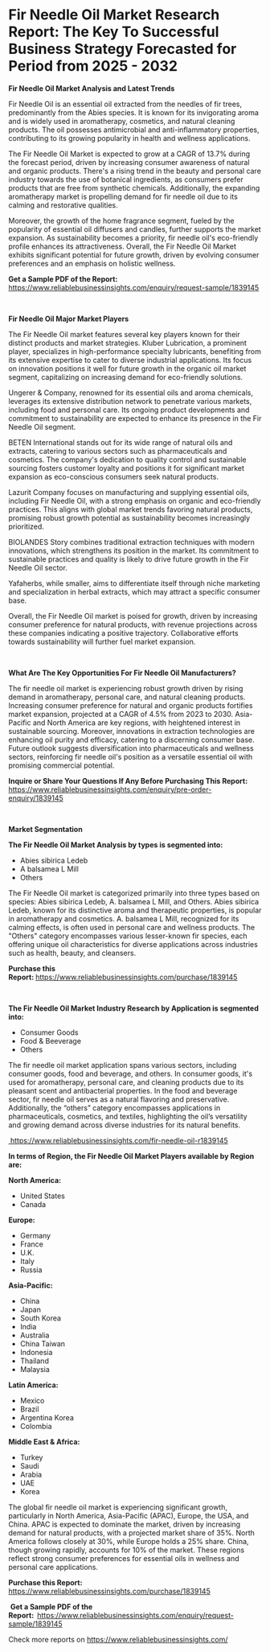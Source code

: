 <p><h1>Fir Needle Oil Market Research Report: The Key To Successful Business Strategy Forecasted for Period from 2025 - 2032</h1></p><p><strong>Fir Needle Oil Market Analysis and Latest Trends</strong></p>
<p><p>Fir Needle Oil is an essential oil extracted from the needles of fir trees, predominantly from the Abies species. It is known for its invigorating aroma and is widely used in aromatherapy, cosmetics, and natural cleaning products. The oil possesses antimicrobial and anti-inflammatory properties, contributing to its growing popularity in health and wellness applications.</p><p>The Fir Needle Oil Market is expected to grow at a CAGR of 13.7% during the forecast period, driven by increasing consumer awareness of natural and organic products. There's a rising trend in the beauty and personal care industry towards the use of botanical ingredients, as consumers prefer products that are free from synthetic chemicals. Additionally, the expanding aromatherapy market is propelling demand for fir needle oil due to its calming and restorative qualities.</p><p>Moreover, the growth of the home fragrance segment, fueled by the popularity of essential oil diffusers and candles, further supports the market expansion. As sustainability becomes a priority, fir needle oil's eco-friendly profile enhances its attractiveness. Overall, the Fir Needle Oil Market exhibits significant potential for future growth, driven by evolving consumer preferences and an emphasis on holistic wellness.</p></p>
<p><strong>Get a Sample PDF of the Report:&nbsp;</strong> <a href="https://www.reliablebusinessinsights.com/enquiry/request-sample/1839145?utm_campaign=3494&utm_medium=2&utm_source=Github&utm_content=ia&utm_term=01042025&utm_id=fir-needle-oil">https://www.reliablebusinessinsights.com/enquiry/request-sample/1839145</a></p>
<p>&nbsp;</p>
<p><strong>Fir Needle Oil Major Market Players</strong></p>
<p><p>The Fir Needle Oil market features several key players known for their distinct products and market strategies. Kluber Lubrication, a prominent player, specializes in high-performance specialty lubricants, benefiting from its extensive expertise to cater to diverse industrial applications. Its focus on innovation positions it well for future growth in the organic oil market segment, capitalizing on increasing demand for eco-friendly solutions.</p><p>Ungerer & Company, renowned for its essential oils and aroma chemicals, leverages its extensive distribution network to penetrate various markets, including food and personal care. Its ongoing product developments and commitment to sustainability are expected to enhance its presence in the Fir Needle Oil segment.</p><p>BETEN International stands out for its wide range of natural oils and extracts, catering to various sectors such as pharmaceuticals and cosmetics. The company's dedication to quality control and sustainable sourcing fosters customer loyalty and positions it for significant market expansion as eco-conscious consumers seek natural products.</p><p>Lazurit Company focuses on manufacturing and supplying essential oils, including Fir Needle Oil, with a strong emphasis on organic and eco-friendly practices. This aligns with global market trends favoring natural products, promising robust growth potential as sustainability becomes increasingly prioritized.</p><p>BIOLANDES Story combines traditional extraction techniques with modern innovations, which strengthens its position in the market. Its commitment to sustainable practices and quality is likely to drive future growth in the Fir Needle Oil sector.</p><p>Yafaherbs, while smaller, aims to differentiate itself through niche marketing and specialization in herbal extracts, which may attract a specific consumer base.</p><p>Overall, the Fir Needle Oil market is poised for growth, driven by increasing consumer preference for natural products, with revenue projections across these companies indicating a positive trajectory. Collaborative efforts towards sustainability will further fuel market expansion.</p></p>
<p>&nbsp;</p>
<p><strong>What Are The Key Opportunities For Fir Needle Oil Manufacturers?</strong></p>
<p><p>The fir needle oil market is experiencing robust growth driven by rising demand in aromatherapy, personal care, and natural cleaning products. Increasing consumer preference for natural and organic products fortifies market expansion, projected at a CAGR of 4.5% from 2023 to 2030. Asia-Pacific and North America are key regions, with heightened interest in sustainable sourcing. Moreover, innovations in extraction technologies are enhancing oil purity and efficacy, catering to a discerning consumer base. Future outlook suggests diversification into pharmaceuticals and wellness sectors, reinforcing fir needle oil's position as a versatile essential oil with promising commercial potential.</p></p>
<p><strong>Inquire or Share Your Questions If Any Before Purchasing This Report:</strong> <a href="https://www.reliablebusinessinsights.com/enquiry/pre-order-enquiry/1839145?utm_campaign=3494&utm_medium=2&utm_source=Github&utm_content=ia&utm_term=01042025&utm_id=fir-needle-oil">https://www.reliablebusinessinsights.com/enquiry/pre-order-enquiry/1839145</a></p>
<p>&nbsp;</p>
<p><strong>Market Segmentation</strong></p>
<p><strong>The Fir Needle Oil Market Analysis by types is segmented into:</strong></p>
<p><ul><li>Abies sibirica Ledeb</li><li>A balsamea L Mill</li><li>Others</li></ul></p>
<p><p>The Fir Needle Oil market is categorized primarily into three types based on species: Abies sibirica Ledeb, A. balsamea L Mill, and Others. Abies sibirica Ledeb, known for its distinctive aroma and therapeutic properties, is popular in aromatherapy and cosmetics. A. balsamea L Mill, recognized for its calming effects, is often used in personal care and wellness products. The "Others" category encompasses various lesser-known fir species, each offering unique oil characteristics for diverse applications across industries such as health, beauty, and cleansers.</p></p>
<p><strong>Purchase this Report:&nbsp;</strong><a href="https://www.reliablebusinessinsights.com/purchase/1839145?utm_campaign=3494&utm_medium=2&utm_source=Github&utm_content=ia&utm_term=01042025&utm_id=fir-needle-oil">https://www.reliablebusinessinsights.com/purchase/1839145</a></p>
<p>&nbsp;</p>
<p><strong>The Fir Needle Oil Market Industry Research by Application is segmented into:</strong></p>
<p><ul><li>Consumer Goods</li><li>Food & Beeverage</li><li>Others</li></ul></p>
<p><p>The fir needle oil market application spans various sectors, including consumer goods, food and beverage, and others. In consumer goods, it's used for aromatherapy, personal care, and cleaning products due to its pleasant scent and antibacterial properties. In the food and beverage sector, fir needle oil serves as a natural flavoring and preservative. Additionally, the “others” category encompasses applications in pharmaceuticals, cosmetics, and textiles, highlighting the oil’s versatility and growing demand across diverse industries for its natural benefits.</p></p>
<p><a href="https://www.reliablebusinessinsights.com/fir-needle-oil-r1839145?utm_campaign=3494&utm_medium=2&utm_source=Github&utm_content=ia&utm_term=01042025&utm_id=fir-needle-oil">&nbsp;https://www.reliablebusinessinsights.com/fir-needle-oil-r1839145</a></p>
<p><strong>In terms of Region, the Fir Needle Oil Market Players available by Region are:</strong></p>
<p>
    <p> <strong> North America: </strong>
        <ul>
            <li>United States</li>
            <li>Canada</li>
        </ul>
        </p> 
    <p> <strong> Europe: </strong>
        <ul>
            <li>Germany</li>
            <li>France</li>
            <li>U.K.</li>
            <li>Italy</li>
            <li>Russia</li>
        </ul>
        </p> 
    <p> <strong> Asia-Pacific: </strong>
        <ul>
            <li>China</li>
            <li>Japan</li>
            <li>South Korea</li>
            <li>India</li>
            <li>Australia</li>
            <li>China Taiwan</li>
            <li>Indonesia</li>
            <li>Thailand</li>
            <li>Malaysia</li>
        </ul>
        </p> 
    <p> <strong> Latin America: </strong>
        <ul>
            <li>Mexico</li>
            <li>Brazil</li>
            <li>Argentina Korea</li>
            <li>Colombia</li>
        </ul>
        </p> 
    <p> <strong> Middle East & Africa: </strong>
        <ul>
            <li>Turkey</li>
            <li>Saudi</li>
            <li>Arabia</li>
            <li>UAE</li>
            <li>Korea</li>
        </ul>
    </p>
    </p>
<p><p>The global fir needle oil market is experiencing significant growth, particularly in North America, Asia-Pacific (APAC), Europe, the USA, and China. APAC is expected to dominate the market, driven by increasing demand for natural products, with a projected market share of 35%. North America follows closely at 30%, while Europe holds a 25% share. China, though growing rapidly, accounts for 10% of the market. These regions reflect strong consumer preferences for essential oils in wellness and personal care applications.</p></p>
<p><strong>Purchase this Report: </strong><a href="https://www.reliablebusinessinsights.com/purchase/1839145?utm_campaign=3494&utm_medium=2&utm_source=Github&utm_content=ia&utm_term=01042025&utm_id=fir-needle-oil">https://www.reliablebusinessinsights.com/purchase/1839145</a></p>
<p>&nbsp;<strong>Get a Sample PDF of the Report:&nbsp;&nbsp;</strong><a href="https://www.reliablebusinessinsights.com/enquiry/request-sample/1839145?utm_campaign=3494&utm_medium=2&utm_source=Github&utm_content=ia&utm_term=01042025&utm_id=fir-needle-oil">https://www.reliablebusinessinsights.com/enquiry/request-sample/1839145</a></p>
<p><strong></strong></p>
<p>Check more reports on <a href="https://www.reliablebusinessinsights.com/?utm_campaign=3494&utm_medium=2&utm_source=Github&utm_content=ia&utm_term=01042025&utm_id=fir-needle-oil">https://www.reliablebusinessinsights.com/</a></p>
